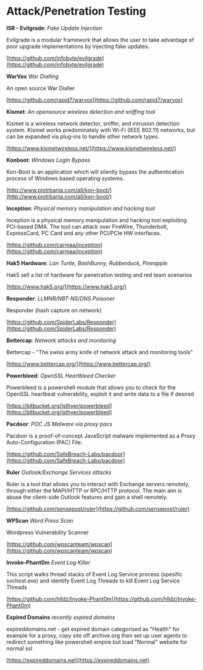 # Attack/Penetration Testing



**ISR - Evilgrade**: _Fake Update Injection_

Evilgrade is a modular framework that allows the user to take advantage of poor upgrade implementations by injecting fake updates.

[https://github.com/infobyte/evilgrade](https://github.com/infobyte/evilgrade)

**WarVox** _War Dialling_

An open source War Dialler

[https://github.com/rapid7/warvox](https://github.com/rapid7/warvox)

**Kismet**: _An opensource wireless detection and sniffing tool_

Kismet is a wireless network detector, sniffer, and intrusion detection system. Kismet works predominately with Wi-Fi \(IEEE 802.11\) networks, but can be expanded via plug-ins to handle other network types.

[https://www.kismetwireless.net/](https://www.kismetwireless.net/)

**Konboot**: _Windows Login Bypass_

Kon-Boot is an application which will silently bypass the authentication process of Windows based operating systems.

[http://www.piotrbania.com/all/kon-boot/](http://www.piotrbania.com/all/kon-boot/)

**Inception**: _Physical memory manipulation and hacking tool_

Inception is a physical memory manipulation and hacking tool exploiting PCI-based DMA. The tool can attack over FireWire, Thunderbolt, ExpressCard, PC Card and any other PCI/PCIe HW interfaces.

[https://github.com/carmaa/inception](https://github.com/carmaa/inception)

**Hak5 Hardware**: _Lan Turtle, BashBunny, Rubberduck, Pineapple_

Hak5 sell a list of hardware for penetration testing and red team scenarios

[https://www.hak5.org/](https://www.hak5.org/)

**Responder**: _LLMNR/NBT-NS/DNS Poisoner_

Responder \(hash capture on network\)

[https://github.com/SpiderLabs/Responder](https://github.com/SpiderLabs/Responder)

**Bettercap**: _Network attacks and monitoring_

Bettercap - "The swiss army knife of network attack and monitoring tools"

[https://www.bettercap.org/](https://www.bettercap.org/)

**Powerbleed**: _OpenSSL Heartbleed Checker_

Powerbleed is a powershell module that allows you to check for the OpenSSL heartbeat vulnerability, exploit it and write data to a file if desired

[https://bitbucket.org/jsthyer/powerbleed](https://bitbucket.org/jsthyer/powerbleed)

**Pacdoor**: _POC JS Malware via proxy pacs_

Pacdoor is a proof-of-concept JavaScript malware implemented as a Proxy Auto-Configuration \(PAC\) File.

[https://github.com/SafeBreach-Labs/pacdoor](https://github.com/SafeBreach-Labs/pacdoor)

**Ruler** _Outlook/Exchange Services attacks_

Ruler is a tool that allows you to interact with Exchange servers remotely, through either the MAPI/HTTP or RPC/HTTP protocol. The main aim is abuse the client-side Outlook features and gain a shell remotely.

[https://github.com/sensepost/ruler](https://github.com/sensepost/ruler)

**WPScan** _Word Press Scan_

Wordpress Vulnerability Scanner

[https://github.com/wpscanteam/wpscan](https://github.com/wpscanteam/wpscan)

**Invoke-Phant0m** _Event Log Killer_

This script walks thread stacks of Event Log Service process \(spesific svchost.exe\) and identify Event Log Threads to kill Event Log Service Threads

[https://github.com/hlldz/Invoke-Phant0m](https://github.com/hlldz/Invoke-Phant0m)

**Expired Domains** _recently expired domains_

expireddomains.net - get expired domain categorised as "Health" for example for a proxy, copy site off archive.org then set up user agents to redirect something like powershell empire but load "Normal" website for normal ssl

[https://expireddomains.net](https://expireddomains.net)

